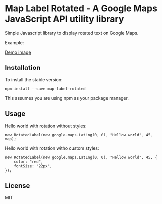# Map Label Rotated - A Google Maps JavaScript API utility library

Simple Javascript library to display rotated text on Google Maps.

Example:

[Demo image](/img/demo.png)


## Installation
To install the stable version:

	npm install --save map-label-rotated
	
This assumes you are using npm as your package manager.	

## Usage

Hello world with rotation without styles:

	new RotatedLabel(new google.maps.LatLng(0, 0), "Hellow world", 45, map);
	
Hello world with rotation witho custom styles:

	new RotatedLabel(new google.maps.LatLng(0, 0), "Hellow world", 45, {
		color: "red",
		fontSize: "22px",
	});

## License

MIT